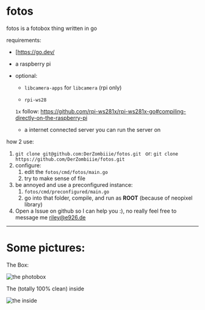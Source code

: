 # fotos

fotos is a fotobox thing written in go

requirements:

- [https://go.dev/

- a raspberry pi

- optional:

  - `libcamera-apps` for `libcamera` (rpi only)

  -  `rpi-ws28`

    `1x` follow: https://github.com/rpi-ws281x/rpi-ws281x-go#compiling-directly-on-the-raspberry-pi

  - a internet connected server you can run the server on

how 2 use:

1. `git clone git@github.com:DerZombiiie/fotos.git `
   or: `git clone https://github.com/DerZombiiie/fotos.git`
2. configure:
   1. edit the `fotos/cmd/fotos/main.go`
   2. try to make sense of file
3. be annoyed and use a preconfigured instance:
   1. `fotos/cmd/preconfigured/main.go`
   2. go into that folder, compile, and run as **ROOT** (because of neopixel library)
4. Open a Issue on github so I can help you :), no really feel free to message me riley@e926.de

---

# Some pictures:

The Box:

![the photobox](box.jpg)

The (totally 100% clean) inside

![the inside](inside.jpg)
